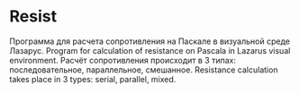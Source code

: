 # Resist
Программа для расчета сопротивления на Паскале в визуальной среде Лазарус.
Program for calculation of resistance on Pascala in Lazarus visual environment.
Расчёт сопротивления происходит в 3 типах: последовательное, параллельное, смешанное. 
Resistance calculation takes place in 3 types: serial, parallel, mixed.
